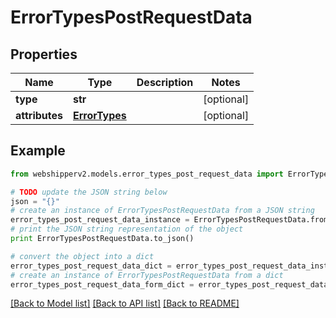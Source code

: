 # ErrorTypesPostRequestData


## Properties
Name | Type | Description | Notes
------------ | ------------- | ------------- | -------------
**type** | **str** |  | [optional] 
**attributes** | [**ErrorTypes**](ErrorTypes.md) |  | [optional] 

## Example

```python
from webshipperv2.models.error_types_post_request_data import ErrorTypesPostRequestData

# TODO update the JSON string below
json = "{}"
# create an instance of ErrorTypesPostRequestData from a JSON string
error_types_post_request_data_instance = ErrorTypesPostRequestData.from_json(json)
# print the JSON string representation of the object
print ErrorTypesPostRequestData.to_json()

# convert the object into a dict
error_types_post_request_data_dict = error_types_post_request_data_instance.to_dict()
# create an instance of ErrorTypesPostRequestData from a dict
error_types_post_request_data_form_dict = error_types_post_request_data.from_dict(error_types_post_request_data_dict)
```
[[Back to Model list]](../README.md#documentation-for-models) [[Back to API list]](../README.md#documentation-for-api-endpoints) [[Back to README]](../README.md)


